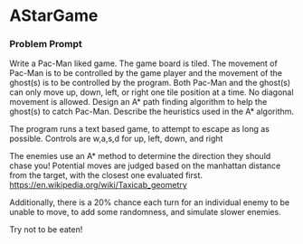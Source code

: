 # AStarGame

### Problem Prompt
Write a Pac-Man liked game. The game board is tiled. The movement of Pac-Man is to be controlled by the game player and the movement of the ghost(s) is to be controlled by the program.  Both Pac-Man and the ghost(s) can only move up, down, left, or right one tile position at a time.  No diagonal movement is allowed. Design an A* path finding algorithm to help the ghost(s) to catch Pac-Man.  Describe the heuristics used in the A* algorithm.

The program runs a text based game, to attempt to escape as long as possible.
Controls are w,a,s,d for up, left, down, and right

The enemies use an A* method to determine the direction they should chase you!
Potential moves are judged based on the manhattan distance from the target, with the closest one evaluated first. 
https://en.wikipedia.org/wiki/Taxicab_geometry

Additionally, there is a 20% chance each turn for an individual enemy to be unable to move, to add some randomness, and simulate slower enemies.

Try not to be eaten!
